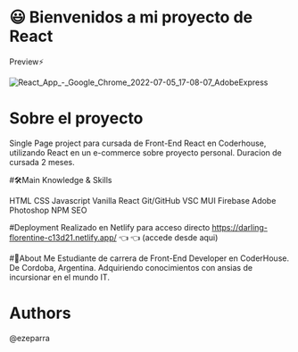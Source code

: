 # 😃 Bienvenidos a mi proyecto de React
Preview⚡️


![React_App_-_Google_Chrome_2022-07-05_17-08-07_AdobeExpress](https://user-images.githubusercontent.com/96153254/177408873-eaaa0d45-9631-43bc-92ff-6b834854a4a3.gif)



# Sobre el proyecto
Single Page project para cursada de Front-End React en Coderhouse, utilizando React en un e-commerce sobre proyecto personal. Duracion de cursada 2 meses.

#🛠️Main Knowledge & Skills

HTML CSS Javascript Vanilla React  Git/GitHub VSC MUI Firebase Adobe Photoshop NPM SEO


#Deployment
Realizado en Netlify para acceso directo https://darling-florentine-c13d21.netlify.app/ 👈 👈 (accede desde aqui)


#🚀About Me
Estudiante de carrera de Front-End Developer en CoderHouse. De Cordoba, Argentina. Adquiriendo conocimientos con ansias de incursionar en el mundo IT.

# Authors
@ezeparra
